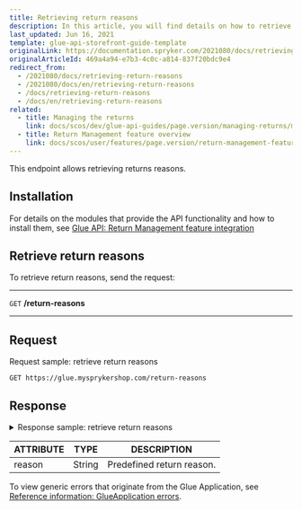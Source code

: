 ```yaml
---
title: Retrieving return reasons
description: In this article, you will find details on how to retrieve the return reasons via the Spryker Glue API.
last_updated: Jun 16, 2021
template: glue-api-storefront-guide-template
originalLink: https://documentation.spryker.com/2021080/docs/retrieving-return-reasons
originalArticleId: 469a4a94-e7b3-4c0c-a814-837f20bdc9e4
redirect_from:
  - /2021080/docs/retrieving-return-reasons
  - /2021080/docs/en/retrieving-return-reasons
  - /docs/retrieving-return-reasons
  - /docs/en/retrieving-return-reasons
related:
  - title: Managing the returns
    link: docs/scos/dev/glue-api-guides/page.version/managing-returns/managing-the-returns.html
  - title: Return Management feature overview
    link: docs/scos/user/features/page.version/return-management-feature-overview/return-management-feature-overview.html
---
```


This endpoint allows retrieving returns reasons.

## Installation

For details on the modules that provide the API functionality and how to install them, see [Glue API: Return Management feature integration](/docs/scos/dev/feature-integration-guides/{{page.version}}/glue-api/glue-api-return-management-feature-integration.html)

## Retrieve return reasons

To retrieve return reasons, send the request:

***
`GET` **/return-reasons**
***

## Request

Request sample: retrieve return reasons

`GET https://glue.mysprykershop.com/return-reasons`

## Response

<details>
<summary markdown='span'>Response sample: retrieve return reasons
</summary>

```json
{
    "data": [
        {
            "type": "return-reasons",
            "id": null,
            "attributes": {
                "reason": "Damaged"
            },
            "links": {
                "self": "https://glue.mysprykershop.com/return-reasons"
            }
        },
        {
            "type": "return-reasons",
            "id": null,
            "attributes": {
                "reason": "Wrong Item"
            },
            "links": {
                "self": "https://glue.mysprykershop.com/return-reasons"
            }
        },
        {
            "type": "return-reasons",
            "id": null,
            "attributes": {
                "reason": "No longer needed"
            },
            "links": {
                "self": "https://glue.mysprykershop.com/return-reasons"
            }
        }
    ],
    "links": {
        "self": "https://glue.mysprykershop.com/return-reasons"
    }
}
```
</details>

| ATTRIBUTE | TYPE | DESCRIPTION |
| --- | --- | --- |
| reason | String | Predefined return reason. |

To view generic errors that originate from the Glue Application, see [Reference information: GlueApplication errors](/docs/scos/dev/glue-api-guides/{{page.version}}/reference-information-glueapplication-errors.html).
